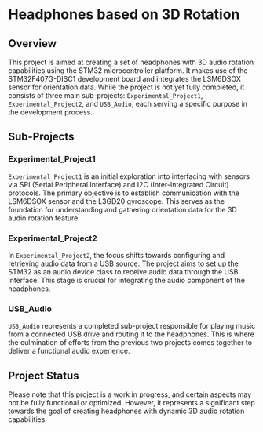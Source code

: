 # Headphones based on 3D Rotation

## Overview

This project is aimed at creating a set of headphones with 3D audio rotation capabilities using the STM32 microcontroller platform. It makes use of the STM32F407G-DISC1 development board and integrates the LSM6DSOX sensor for orientation data. While the project is not yet fully completed, it consists of three main sub-projects: `Experimental_Project1`, `Experimental_Project2`, and `USB_Audio`, each serving a specific purpose in the development process.

## Sub-Projects

### Experimental_Project1

`Experimental_Project1` is an initial exploration into interfacing with sensors via SPI (Serial Peripheral Interface) and I2C (Inter-Integrated Circuit) protocols. The primary objective is to establish communication with the LSM6DSOX sensor and the L3GD20 gyroscope. This serves as the foundation for understanding and gathering orientation data for the 3D audio rotation feature.

### Experimental_Project2

In `Experimental_Project2`, the focus shifts towards configuring and retrieving audio data from a USB source. The project aims to set up the STM32 as an audio device class to receive audio data through the USB interface. This stage is crucial for integrating the audio component of the headphones.

### USB_Audio

`USB_Audio` represents a completed sub-project responsible for playing music from a connected USB drive and routing it to the headphones. This is where the culmination of efforts from the previous two projects comes together to deliver a functional audio experience.

## Project Status

Please note that this project is a work in progress, and certain aspects may not be fully functional or optimized. However, it represents a significant step towards the goal of creating headphones with dynamic 3D audio rotation capabilities.

